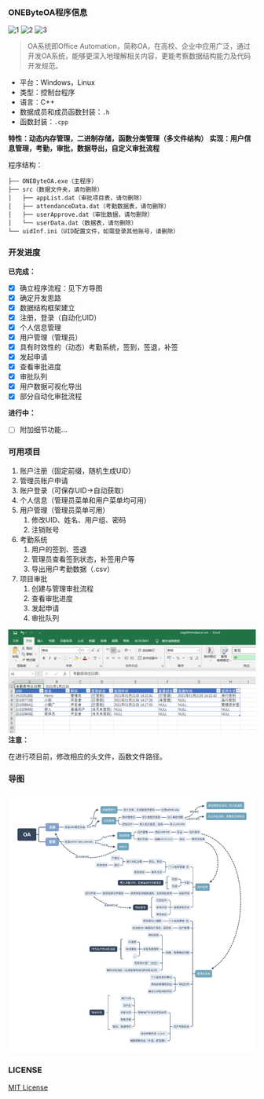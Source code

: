 ### ONEByteOA程序信息

![1](https://img.shields.io/github/license/CSTHenry/ONEByteOA) ![2](https://img.shields.io/github/v/release/CSTHenry/ONEByteOA?include_prereleases) ![3](https://img.shields.io/github/downloads/CSTHenry/ONEByteOA/total)

> OA系统即Office Automation，简称OA，在高校、企业中应用广泛，通过开发OA系统，能够更深入地理解相关内容，更能考察数据结构能力及代码开发规范。

- 平台：Windows，Linux
- 类型：控制台程序
- 语言：C++
- 数据成员和成员函数封装：```.h```
- 函数封装：```.cpp```

**特性：动态内存管理，二进制存储，函数分类管理（多文件结构）**
**实现：用户信息管理，考勤，审批，数据导出，自定义审批流程**

程序结构：

```
├── ONEByteOA.exe（主程序）
├── src（数据文件夹，请勿删除）
│   ├── appList.dat（审批项目表，请勿删除）
│   ├── attendanceData.dat（考勤数据表，请勿删除）
│   ├── userApprove.dat（审批数据，请勿删除）
│   └── userData.dat（数据表，请勿删除）
└── uidInf.ini（UID配置文件，如需登录其他账号，请删除）
```

### 开发进度

**已完成：**
* [x] 确立程序流程：见下方导图
* [x] 确定开发思路
* [x] 数据结构框架建立
* [x] 注册，登录（自动化UID）
* [x] 个人信息管理
* [x] 用户管理（管理员）
* [x] 具有时效性的（动态）考勤系统，签到，签退，补签
* [x] 发起申请
* [x] 查看审批进度
* [x] 审批队列
* [x] 用户数据可视化导出
* [x] 部分自动化审批流程

**进行中：**

* [ ] 附加细节功能...

### 可用项目

1. 账户注册（固定前缀，随机生成UID）
2. 管理员账户申请
3. 账户登录（可保存UID->自动获取）
4. 个人信息（管理员菜单和用户菜单均可用）
5. 用户管理（管理员菜单可用）
   1. 修改UID、姓名、用户组、密码
   2. 注销账号
6. 考勤系统
   1. 用户的签到、签退
   2. 管理员查看签到状态，补签用户等
   3. 导出用户考勤数据（.csv）
7. 项目审批
   1. 创建与管理审批流程
   2. 查看审批进度
   3. 发起申请
   4. 审批队列

![exp](https://github.com/CSTHenry/ONEByteOA/blob/master/src/exp.png)
**注意：**

在进行项目前，修改相应的头文件，函数文件路径。

### 导图

![mind](https://github.com/CSTHenry/ONEByteOA/blob/master/src/mind.svg)

### LICENSE

[MIT License](https://github.com/CSTHenry/ONEByteOA/blob/main/LICENSE)
